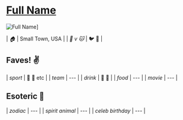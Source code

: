 # [Full Name](https://github.com/USERNAME)

![Full Name](URL-to-IMAGE)]

| _:house:_ | Small Town, USA |
| _:dog: v :cat:_ | :bird: :snake: |

## Faves! :v:

| _sport_  | :football: :basketball: etc |
| _team_   | --- |
| _drink_  | :beer: :wine_glass: |
| _food_   | --- |
| _movie_  | --- |

## Esoteric :crystal_ball:

| _zodiac_ | --- |
| _spirit animal_ | --- |
| _celeb birthday_ | --- |
